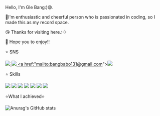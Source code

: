 
Hello, I'm Gle Bang:)😄.  
     
💪I'm enthusiastic and cheerful person who is passionated in coding, so I made this as my record space.  
   
😘 Thanks for visiting here.:-)  
   
🤩 Hope you to enjoy!! 
   
   
  
⭐ SNS   
   
<a href="https://www.instagram.com/glee_withjoy/" target="_blank"><img src="https://img.shields.io/badge/Instagram-E4405F?style=flat-square&logo=Instagram&logoColor=white"/> 
<a href="https://tundra-blackbird-697.notion.site/c21f5e232be347f5a5f4356aef77dfd0?v=e21f749439934efb84f2043326c8890e" target="_blank"><img src="https://img.shields.io/badge/Notion-000000?style=flat-square&logo=Notion&logoColor=white"/>
<a href:"mailto:bangbabo131@gmail.com"><img src="https://img.shields.io/badge/Gmail:bangbabo131@gmail.com-EA4335?style=flat-square&logo=Gmail&logoColor=white"/>   
  
  
⭐️ Skills
     
<img src="https://img.shields.io/badge/Python-3776AB?style=flat-square&logo=Python&logoColor=white"/>
<img src="https://img.shields.io/badge/Java-007396?style=flat-square&logo=Java&logoColor=white"/>
<img src="https://img.shields.io/badge/Pandas-150458?style=flat-square&logo=Pandas&logoColor=white"/>
<img src="https://img.shields.io/badge/MySQL-4479A1?style=flat-square&logo=MySQL&logoColor=white"/>
<img src="https://img.shields.io/badge/MongoDB-47A248?style=flat-square&logo=MongoDB&logoColor=white"/> 
<img src="https://img.shields.io/badge/ApacheSpark-E25A1C?style=flat-square&logo=ApacheSpark&logoColor=white"/> 
<img src="https://img.shields.io/badge/Markdown-000000?style=flat-square&logo=Markdown&logoColor=white"/> 
   
   
⭐️What I achieved⭐️

![Anurag's GitHub stats](https://github-readme-stats.vercel.app/api?username=Gwithjoy&show_icons=true&theme=radical)
